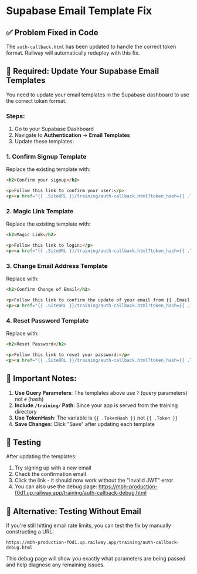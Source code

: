 # Supabase Email Template Fix

## ✅ Problem Fixed in Code
The `auth-callback.html` has been updated to handle the correct token format. Railway will automatically redeploy with this fix.

## 🔧 Required: Update Your Supabase Email Templates

You need to update your email templates in the Supabase dashboard to use the correct token format.

### Steps:

1. Go to your Supabase Dashboard
2. Navigate to **Authentication** → **Email Templates**
3. Update these templates:

### 1. Confirm Signup Template

Replace the existing template with:

```html
<h2>Confirm your signup</h2>

<p>Follow this link to confirm your user:</p>
<p><a href="{{ .SiteURL }}/training/auth-callback.html?token_hash={{ .TokenHash }}&type=signup">Confirm your email</a></p>
```

### 2. Magic Link Template

Replace the existing template with:

```html
<h2>Magic Link</h2>

<p>Follow this link to login:</p>
<p><a href="{{ .SiteURL }}/training/auth-callback.html?token_hash={{ .TokenHash }}&type=magiclink">Log In</a></p>
```

### 3. Change Email Address Template

Replace with:

```html
<h2>Confirm Change of Email</h2>

<p>Follow this link to confirm the update of your email from {{ .Email }} to {{ .NewEmail }}:</p>
<p><a href="{{ .SiteURL }}/training/auth-callback.html?token_hash={{ .TokenHash }}&type=email_change">Change Email</a></p>
```

### 4. Reset Password Template

Replace with:

```html
<h2>Reset Password</h2>

<p>Follow this link to reset your password:</p>
<p><a href="{{ .SiteURL }}/training/auth-callback.html?token_hash={{ .TokenHash }}&type=recovery">Reset Password</a></p>
```

## 📝 Important Notes:

1. **Use Query Parameters**: The templates above use `?` (query parameters) not `#` (hash)
2. **Include `/training/` Path**: Since your app is served from the training directory
3. **Use TokenHash**: The variable is `{{ .TokenHash }}` not `{{ .Token }}`
4. **Save Changes**: Click "Save" after updating each template

## 🧪 Testing

After updating the templates:

1. Try signing up with a new email
2. Check the confirmation email
3. Click the link - it should now work without the "Invalid JWT" error
4. You can also use the debug page: https://mbh-production-f0d1.up.railway.app/training/auth-callback-debug.html

## 🚀 Alternative: Testing Without Email

If you're still hitting email rate limits, you can test the fix by manually constructing a URL:

```
https://mbh-production-f0d1.up.railway.app/training/auth-callback-debug.html
```

This debug page will show you exactly what parameters are being passed and help diagnose any remaining issues.